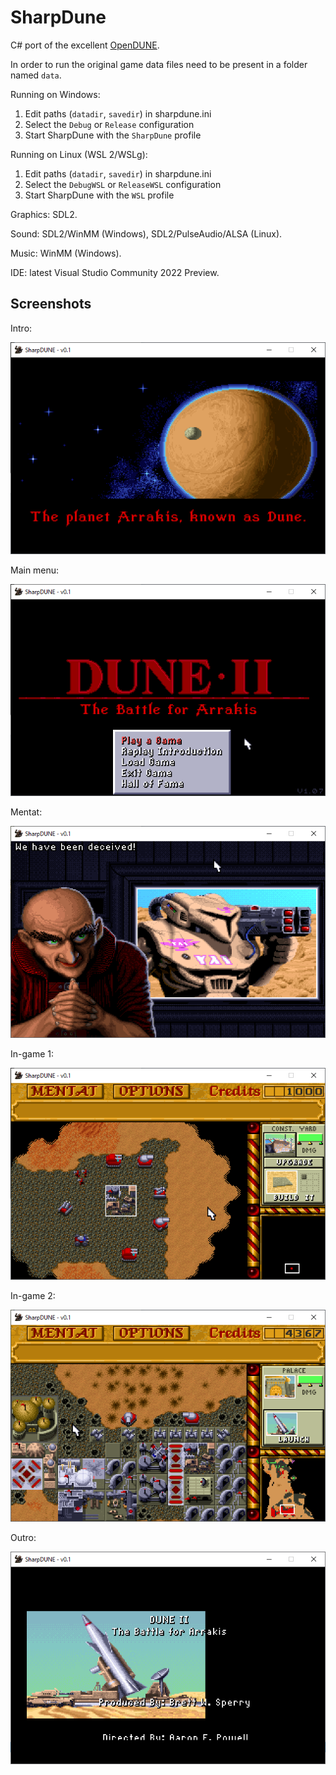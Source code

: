 # SharpDune
C# port of the excellent [OpenDUNE](https://github.com/OpenDUNE/OpenDUNE).

In order to run the original game data files need to be present in a folder named `data`.

Running on Windows:
1. Edit paths (`datadir`, `savedir`) in sharpdune.ini
2. Select the `Debug` or `Release` configuration
3. Start SharpDune with the `SharpDune` profile

Running on Linux (WSL 2/WSLg):
1. Edit paths (`datadir`, `savedir`) in sharpdune.ini
2. Select the `DebugWSL` or `ReleaseWSL` configuration
3. Start SharpDune with the `WSL` profile

Graphics: SDL2.

Sound: SDL2/WinMM (Windows), SDL2/PulseAudio/ALSA (Linux).

Music: WinMM (Windows).

IDE: latest Visual Studio Community 2022 Preview.

## Screenshots

Intro:

![](Images/intro.png)

Main menu:

![](Images/mainmenu.png)

Mentat:

![](Images/mentat.png)

In-game 1:

![](Images/ingame1.png)

In-game 2:

![](Images/ingame2.png)

Outro:

![](Images/outro.png)
